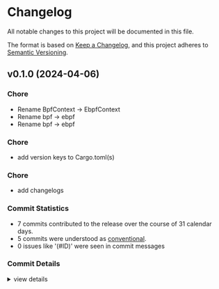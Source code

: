 # Changelog

All notable changes to this project will be documented in this file.

The format is based on [Keep a Changelog](https://keepachangelog.com/en/1.0.0/),
and this project adheres to [Semantic Versioning](https://semver.org/spec/v2.0.0.html).

## v0.1.0 (2024-04-06)

<csr-id-d7af6acb42055ed1e0571bdc4d7dbbfa46c5835e/>
<csr-id-ea8073793e44c593e983e69eaa43a4f72799bfc5/>
<csr-id-41c61560eae01a30c703ea22c5bfeeff0ecf6b1b/>
<csr-id-c7fe60d47e0cc32fc7123e37532d104eaa392b50/>

### Chore

 - <csr-id-d7af6acb42055ed1e0571bdc4d7dbbfa46c5835e/> Rename BpfContext -> EbpfContext
 - <csr-id-ea8073793e44c593e983e69eaa43a4f72799bfc5/> Rename bpf -> ebpf
 - <csr-id-41c61560eae01a30c703ea22c5bfeeff0ecf6b1b/> Rename bpf -> ebpf

### Chore

 - <csr-id-a4ae8adb0db75f2b82b10b0740447a1dbead62c0/> add version keys to Cargo.toml(s)

### Chore

 - <csr-id-c7fe60d47e0cc32fc7123e37532d104eaa392b50/> add changelogs

### Commit Statistics

<csr-read-only-do-not-edit/>

 - 7 commits contributed to the release over the course of 31 calendar days.
 - 5 commits were understood as [conventional](https://www.conventionalcommits.org).
 - 0 issues like '(#ID)' were seen in commit messages

### Commit Details

<csr-read-only-do-not-edit/>

<details><summary>view details</summary>

 * **Uncategorized**
    - Add version keys to Cargo.toml(s) ([`a4ae8ad`](https://github.com/aya-rs/aya/commit/a4ae8adb0db75f2b82b10b0740447a1dbead62c0))
    - Release aya-ebpf-bindings v0.1.0, aya-ebpf-macros v0.1.0, aya-ebpf v0.1.0 ([`b8964d3`](https://github.com/aya-rs/aya/commit/b8964d3fd27353beb9054dd18fe8d16251f9164b))
    - Add changelogs ([`c7fe60d`](https://github.com/aya-rs/aya/commit/c7fe60d47e0cc32fc7123e37532d104eaa392b50))
    - Merge pull request #528 from dave-tucker/rename-all-the-things ([`63d8d4d`](https://github.com/aya-rs/aya/commit/63d8d4d34bdbbee149047dc0a5e9c2b191f3b32d))
    - Rename BpfContext -> EbpfContext ([`d7af6ac`](https://github.com/aya-rs/aya/commit/d7af6acb42055ed1e0571bdc4d7dbbfa46c5835e))
    - Rename bpf -> ebpf ([`ea80737`](https://github.com/aya-rs/aya/commit/ea8073793e44c593e983e69eaa43a4f72799bfc5))
    - Rename bpf -> ebpf ([`41c6156`](https://github.com/aya-rs/aya/commit/41c61560eae01a30c703ea22c5bfeeff0ecf6b1b))
</details>


